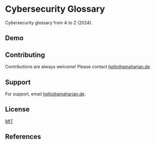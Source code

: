 
# Cybersecurity Glossary
Cybersecurity glossary from A to Z (2024).

## Demo


## Contributing
Contributions are always welcome! Please contact hello@amaharjan.de.

## Support
For support, email hello@amaharjan.de.

## License
[MIT](LICENSE)

## References

